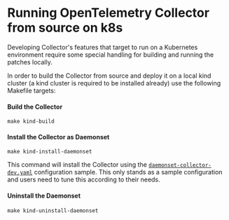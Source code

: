 # Running OpenTelemetry Collector from source on k8s

Developing Collector's features that target to run on a Kubernetes environment require some special handling
for building and running the patches locally.


In order to build the Collector from source and deploy it on a local kind cluster
(a kind cluster is required to be installed already) use the following Makefile targets:

#### Build the Collector
`make kind-build`

#### Install the Collector as Daemonset
`make kind-install-daemonset`

This command will install the Collector using the [`daemonset-collector-dev.yaml`](./daemonset-collector-dev.yaml)
configuration sample.
This only stands as a sample configuration and users need to tune this according to their needs.

#### Uninstall the Daemonset
`make kind-uninstall-daemonset`
